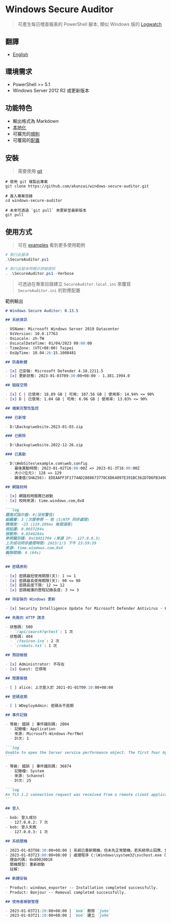 # Windows Secure Auditor

> 可產生每日稽查報表的 PowerShell 腳本, 類似 Windows 版的 [Logwatch](https://sourceforge.net/projects/logwatch/)

## 翻譯

- [English](./README.md)

## 環境需求

- PowerShell >= 5.1
- Windows Server 2012 R2 或更新版本

## 功能特色

- 輸出格式為 Markdown
- [本地化](https://learn.microsoft.com/powershell/module/microsoft.powershell.core/about/about_script_internationalization)
- 可擴充的[規則](./rules/)
- 可覆寫的[配置](./SecureAuditor.ini)

## 安裝

> 需要使用 [git](https://git-scm.com/downloads)

```powershll
# 使用 git 複製此專案
git clone https://github.com/akunzai/windows-secure-auditor.git

# 進入專案目錄
cd windows-secure-auditor

# 未來可透過 `git pull` 來更新至最新版本
git pull
```

## 使用方式

> 可在 [examples](./examples/) 看到更多使用範例

```powershell
# 執行此腳本
.\SecureAuditor.ps1

# 執行此腳本時顯示詳細資訊
. .\SecureAuditor.ps1 -Verbose
```

> 可透過在專案目錄建立 `SecureAuditor.local.ini` 來覆寫 `SecureAuditor.ini` 的對應配置

範例輸出

````markdown
# Windows Secure Auditor: 0.13.5

## 系統資訊

- OSName: Microsoft Windows Server 2019 Datacenter
- OsVersion: 10.0.17763
- OsLocale: zh-TW
- OsLocalDateTime: 01/04/2023 00:00:00
- TimeZone: (UTC+08:00) Taipei
- OsUpTime: 10.04:26:15.1008481

## 防毒軟體

- [x] 已安裝: Microsoft Defender 4.18.2211.5
- [x] 更新狀態: 2023-01-03T09:30:00+08:00 - 1.381.1994.0

## 磁碟空間

- [x] C | 已使用: 18.89 GB | 可用: 107.56 GB | 使用率: 14.94% <= 90%
- [x] D | 已使用: 1.04 GB | 可用: 6.96 GB | 使用率: 13.03% <= 90%

## 檔案完整性監控

### 已新增

- D:\Backup\website.2023-01-03.zip

### 已刪除

- D:\Backup\website.2022-12-26.zip

### 已異動

- D:\WebSites\example.com\web.config
  - 最後異動時間: 2023-01-02T16:00:00Z => 2023-01-3T16:00:00Z
  - 大小(位元): 128 => 129
  - 雜湊值(SHA256): EDEAAFF3F1774AD2888673770C6D64097E391BC362D7D6FB34982DDF0EFD18CB => E3B0C44298FC1C149AFBF4C8996FB92427AE41E4649B934CA495991B7852B855

## 網路校時

- [x] 網路校時服務已啟動
- [x] 校時來源: time.windows.com,0x8

```log
躍進式指示器: 0(沒有警告)
組織層: 3 (次要參照 - 依 (S)NTP 同步處理)
精確度: -23 (119.209ns 每個滴答)
根延遲: 0.0037284s
根散佈: 0.0346264s
參照識別碼: 0xC0A81704 (來源 IP:  127.0.0.3)
上次成功同步處理時間: 2023/1/3 下午 23:59:39
來源: time.windows.com,0x8
輪詢間隔: 6 (64s)
```

## 密碼原則

- [x] 密碼最短使用期限(天): 1 >= 1
- [x] 密碼最長使用期限(天): 90 <= 90
- [x] 密碼長度下限: 12 >= 12
- [x] 密碼維護的歷程記錄長度: 3 >= 3

## 待安裝的 Windows 更新

- [x] Security Intelligence Update for Microsoft Defender Antivirus - KB2267602 (Version 1.381.1969.0)

## 失敗的 HTTP 請求

- 狀態碼: 500
  - `/api/search?q=test`: 1 次
- 狀態碼: 404
  - `/favicon.ico`: 2 次
  - `/robots.txt`: 1 次

## 預設帳號

- [x] Administrator: 不存在
- [x] Guest: 已停用

## 閒置帳號

- [ ] alice: 上次登入於 2021-01-01T09:10:00+08:00

## 密碼逾期

- [ ] WDeployAdmin: 密碼永不逾期

## 事件記錄

- 等級: 錯誤 | 事件識別碼: 2004
  - 記錄檔: Application
  - 來源: Microsoft-Windows-PerfNet
  - 計次: 1

```log
Unable to open the Server service performance object. The first four bytes (DWORD) of the Data section contains the status code.
```

- 等級: 錯誤 | 事件識別碼: 36874
  - 記錄檔: System
  - 來源: Schannel
  - 計次: 25

```log
An TLS 1.2 connection request was received from a remote client application, but none of the cipher suites supported by the client application are supported by the server. The TLS connection request has failed.
```

## 登入

- bob: 登入成功
  - 127.0.0.2: 7 次
- bob: 登入失敗
  - 127.0.0.3: 1 次

## 系統關機

- 2023-01-03T08:30:00+08:00 | 系統已重新開機，但未先正常關機。若系統停止回應、當機或電力意外中斷，就可能會造成此錯誤。
- 2023-01-03T23:00:00+08:00 | 處理程序 C:\Windows\system32\svchost.exe (DEMO)已代表使用者 NT AUTHORITY\SYSTEM 啟動電腦 DEMO 的電源關閉，原因如下: 作業系統: Service Pack (計劃之中)
  理由代碼: 0x80020010
  關機類型: 重新啟動
  註解:

## 軟體安裝

- Product: windows_exporter -- Installation completed successfully.
- Product: Bonjour -- Removal completed successfully.

## 使用者帳號管理

- 2023-01-03T21:20:00+08:00 | `bob` 刪除 `john`
- 2023-01-03T21:10:00+08:00 | `bob` 建立 `john`
````
